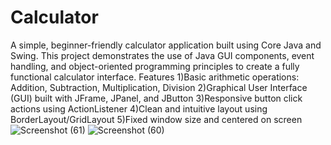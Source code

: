 # Calculator
A simple, beginner-friendly calculator application built using Core Java and Swing. This project demonstrates the use of Java GUI components, event handling, and object-oriented programming principles to create a fully functional calculator interface.
 Features
1)Basic arithmetic operations: Addition, Subtraction, Multiplication, Division
2)Graphical User Interface (GUI) built with JFrame, JPanel, and JButton
3)Responsive button click actions using ActionListener
4)Clean and intuitive layout using BorderLayout/GridLayout
5)Fixed window size and centered on screen
![Screenshot (61)](https://github.com/user-attachments/assets/3414e33b-da6e-4d55-8945-6be1f6bdd3a6)
![Screenshot (60)](https://github.com/user-attachments/assets/3ade0e88-7ac5-41d2-86ee-3ac11d6abfcb)
